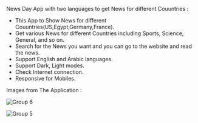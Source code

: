 News Day App with two languages to get News for different Couuntries :

 - This App to Show News for different Couuntries(US,Egypt,Germany,France).
 - Get various News for different Countries including Sports, Science, General, and so on.
 - Search for the News you want and you can go to the website and read the news. 
 - Support English and Arabic languages. 
 - Support Dark, Light modes.
 - Check Internet connection.
 - Responsive for Mobiles.
  
Images from The Application :

![Group 6](https://github.com/mohamedyasser951/News-Day/assets/101422982/6d1bb2f7-a6d3-47aa-a06c-76af7ded2569)


![Group 5](https://github.com/mohamedyasser951/News-Day/assets/101422982/e7c0ae3b-604b-4459-bc8e-5d1048bfc6cd)
